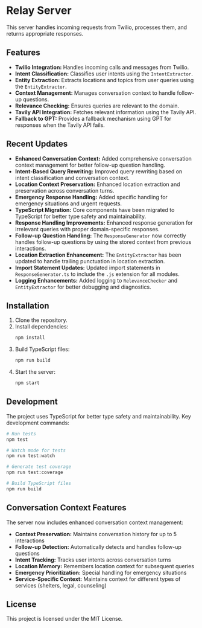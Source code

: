 # Relay Server

This server handles incoming requests from Twilio, processes them, and returns appropriate responses.

## Features

- **Twilio Integration:** Handles incoming calls and messages from Twilio.
- **Intent Classification:** Classifies user intents using the `IntentExtractor`.
- **Entity Extraction:** Extracts locations and topics from user queries using the `EntityExtractor`.
- **Context Management:** Manages conversation context to handle follow-up questions.
- **Relevance Checking:** Ensures queries are relevant to the domain.
- **Tavily API Integration:** Fetches relevant information using the Tavily API.
- **Fallback to GPT:** Provides a fallback mechanism using GPT for responses when the Tavily API fails.

## Recent Updates

- **Enhanced Conversation Context:** Added comprehensive conversation context management for better follow-up question handling.
- **Intent-Based Query Rewriting:** Improved query rewriting based on intent classification and conversation context.
- **Location Context Preservation:** Enhanced location extraction and preservation across conversation turns.
- **Emergency Response Handling:** Added specific handling for emergency situations and urgent requests.
- **TypeScript Migration:** Core components have been migrated to TypeScript for better type safety and maintainability.
- **Response Handling Improvements:** Enhanced response generation for irrelevant queries with proper domain-specific responses.
- **Follow-up Question Handling:** The `ResponseGenerator` now correctly handles follow-up questions by using the stored context from previous interactions.
- **Location Extraction Enhancement:** The `EntityExtractor` has been updated to handle trailing punctuation in location extraction.
- **Import Statement Updates:** Updated import statements in `ResponseGenerator.ts` to include the `.js` extension for all modules.
- **Logging Enhancements:** Added logging to `RelevanceChecker` and `EntityExtractor` for better debugging and diagnostics.

## Installation

1. Clone the repository.
2. Install dependencies:
   ```bash
   npm install
   ```
3. Build TypeScript files:
   ```bash
   npm run build
   ```
4. Start the server:
   ```bash
   npm start
   ```

## Development

The project uses TypeScript for better type safety and maintainability. Key development commands:

```bash
# Run tests
npm test

# Watch mode for tests
npm run test:watch

# Generate test coverage
npm run test:coverage

# Build TypeScript files
npm run build
```

## Conversation Context Features

The server now includes enhanced conversation context management:

- **Context Preservation:** Maintains conversation history for up to 5 interactions
- **Follow-up Detection:** Automatically detects and handles follow-up questions
- **Intent Tracking:** Tracks user intents across conversation turns
- **Location Memory:** Remembers location context for subsequent queries
- **Emergency Prioritization:** Special handling for emergency situations
- **Service-Specific Context:** Maintains context for different types of services (shelters, legal, counseling)

## License

This project is licensed under the MIT License. 